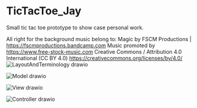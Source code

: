 # TicTacToe_Jay
Small tic tac toe prototype to show case personal work.


All right for the background music belong to:
Magic by FSCM Productions | https://fscmproductions.bandcamp.com
Music promoted by https://www.free-stock-music.com
Creative Commons / Attribution 4.0 International (CC BY 4.0)
https://creativecommons.org/licenses/by/4.0/
![LayoutAndTerminology drawio](https://github.com/JayFiraja/TicTacToe_Jay/assets/12875284/be9c79f3-ac30-41b8-b32c-20bd78722d9b)

![Model drawio](https://github.com/JayFiraja/TicTacToe_Jay/assets/12875284/00eec367-e9a0-42ec-89fb-ab0ef85be0ff)

![View drawio](https://github.com/JayFiraja/TicTacToe_Jay/assets/12875284/2dd9209e-d7c3-40de-8bc0-fb2b8c2a5eca)

![Controller drawio](https://github.com/JayFiraja/TicTacToe_Jay/assets/12875284/e12ebfda-4611-4c0e-a39d-ab0ef88c1b0a)
